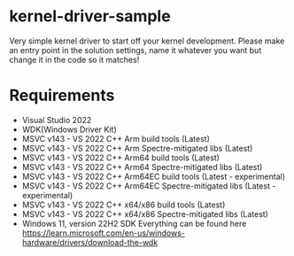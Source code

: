 # kernel-driver-sample
Very simple kernel driver to start off your kernel development.
Please make an entry point in the solution settings, name it whatever you want but change it in the code so it matches!

# Requirements
* Visual Studio 2022
* WDK(Windows Driver Kit)
* MSVC v143 - VS 2022 C++ Arm build tools (Latest)
* MSVC v143 - VS 2022 C++ Arm Spectre-mitigated libs (Latest)
* MSVC v143 - VS 2022 C++ Arm64 build tools (Latest)
* MSVC v143 - VS 2022 C++ Arm64 Spectre-mitigated libs (Latest)
* MSVC v143 - VS 2022 C++ Arm64EC build tools (Latest - experimental)
* MSVC v143 - VS 2022 C++ Arm64EC Spectre-mitigated libs (Latest - experimental)
* MSVC v143 - VS 2022 C++ x64/x86 build tools (Latest)
* MSVC v143 - VS 2022 C++ x64/x86 Spectre-mitigated libs (Latest)
* Windows 11, version 22H2 SDK
Everything can be found here https://learn.microsoft.com/en-us/windows-hardware/drivers/download-the-wdk
